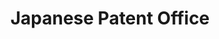 ---
layout: default
api_or_bulk_downloads: Bulk
citation: 'State that you used: III Patent DB'
cost: None
description: Patent database of the IIP
location: http://www.iip.or.jp/e/index.html
record_creation_timestamp: 11/15/2020 17:20:46
shortname: japanese_patent_office
terms_of_use: Only for use by academic research institutions and other institutions
  for academic research purposes, cannot be used for commercial purposes.
timeframe: 1964-9/2019
title: Japanese Patent Office
uuid: 07ec4549-2429-4e8e-9ee3-6deefca0b075
---